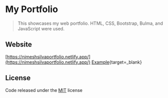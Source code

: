 <!-- @format -->

# My Portfolio

> This showcases my web portfolio. HTML, CSS, Bootstrap, Bulma, and JavaScript were used.

## Website

[https://nimeshsilvaportfolio.netlify.app/](https://nimeshsilvaportfolio.netlify.app/)
[Example](https://example.com){target=\_blank}

## License

Code released under the [MIT](https://github.com/nimeshsilva1997/Nimesh-Ryan-Silva-Portfolio/blob/master/LICENSE) license
